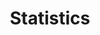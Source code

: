 ---
lang: en
layout: site
permalink: /statistics/
redirect_from:
- /counter/
redirect_to: https://qubes-doc-rst.readthedocs.io/en/latest/introduction/statistics.html
ref: 127
title: Statistics
---